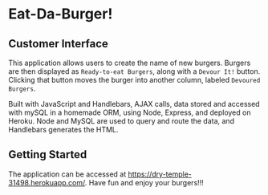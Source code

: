 # Eat-Da-Burger!

## Customer Interface

This application allows users to create the name of new burgers. Burgers are then displayed as `Ready-to-eat Burgers`, along with a `Devour It!` button. Clicking that button moves the burger into another column, labeled `Devoured Burgers`.

Built with JavaScript and Handlebars, AJAX calls, data stored and accessed with mySQL in a homemade ORM, using Node, Express, and deployed on Heroku. Node and MySQL are used to query and route the data, and Handlebars generates the HTML.

## Getting Started

The application can be accessed at https://dry-temple-31498.herokuapp.com/. Have fun and enjoy your burgers!!!